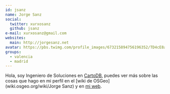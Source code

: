 ```yaml
---
id: jsanz
name: Jorge Sanz
social:
  twitter: xurxosanz
  github: jsanz
e-mail: xurxosanz@gmail.com
websites:
  main: http://jorgesanz.net
avatar: https://pbs.twimg.com/profile_images/673215894756196352/TD4cE8a1_400x400.jpg
groups:
  - valencia
  - madrid
---
```


Hola, soy Ingeniero de Soluciones en [CartoDB](http://cartodb.com), puedes ver más sobre las cosas que hago en mi perfil en el [wiki de OSGeo](wiki.osgeo.org/wiki/Jorge Sanz) y en [mi web](http://jorgesanz.net).
